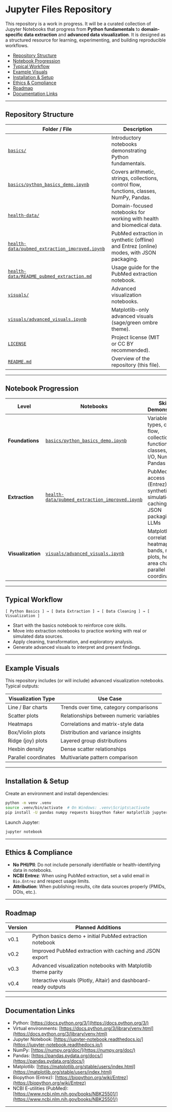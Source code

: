 
# Jupyter Files Repository

This repository is a work in progress. It will be a curated collection of Jupyter Notebooks that progress from **Python fundamentals** to **domain-specific data extraction** and **advanced data visualization**. It is designed as a structured resource for learning, experimenting, and building reproducible workflows.

* [Repository Structure](#repository-structure)
* [Notebook Progression](#notebook-progression)
* [Typical Workflow](#typical-workflow)
* [Example Visuals](#example-visuals)
* [Installation & Setup](#installation--setup)
* [Ethics & Compliance](#ethics--compliance)
* [Roadmap](#roadmap)
* [Documentation Links](#documentation-links)

---

## Repository Structure

| Folder / File                                                                                    | Description                                                                               |
| ------------------------------------------------------------------------------------------------ | ----------------------------------------------------------------------------------------- |
| [`basics/`](./basics/)                                                                           | Introductory notebooks demonstrating Python fundamentals.                                 |
| [`basics/python_basics_demo.ipynb`](./basics/python_basics_demo.ipynb)                           | Covers arithmetic, strings, collections, control flow, functions, classes, NumPy, Pandas. |
| [`health-data/`](./health-data/)                                                                 | Domain-focused notebooks for working with health and biomedical data.                     |
| [`health-data/pubmed_extraction_improved.ipynb`](./health-data/pubmed_extraction_improved.ipynb) | PubMed extraction in synthetic (offline) and Entrez (online) modes, with JSON packaging.  |
| [`health-data/README_pubmed_extraction.md`](./health-data/README_pubmed_extraction.md)           | Usage guide for the PubMed extraction notebook.                                           |
| [`visuals/`](./visuals/)                                                                         | Advanced visualization notebooks.                                                         |
| [`visuals/advanced_visuals.ipynb`](./visuals/advanced_visuals.ipynb)                             | Matplotlib-only advanced visuals (sage/green ombre theme).                                |
| [`LICENSE`](./LICENSE)                                                                           | Project license (MIT or CC BY recommended).                                               |
| [`README.md`](./README.md)                                                                       | Overview of the repository (this file).                                                   |

---

## Notebook Progression

| Level             | Notebooks                                                                                        | Skills Demonstrated                                                                                 |
| ----------------- | ------------------------------------------------------------------------------------------------ | --------------------------------------------------------------------------------------------------- |
| **Foundations**   | [`basics/python_basics_demo.ipynb`](./basics/python_basics_demo.ipynb)                           | Variables, types, control flow, collections, functions, classes, file I/O, NumPy, Pandas            |
| **Extraction**    | [`health-data/pubmed_extraction_improved.ipynb`](./health-data/pubmed_extraction_improved.ipynb) | PubMed API access (Entrez), synthetic data simulation, caching, JSON packaging for LLMs             |
| **Visualization** | [`visuals/advanced_visuals.ipynb`](./visuals/advanced_visuals.ipynb)                             | Matplotlib, correlation heatmaps, CI bands, ridge plots, hexbins, area charts, parallel coordinates |

---

## Typical Workflow

```
[ Python Basics ] → [ Data Extraction ] → [ Data Cleaning ] → [ Visualization ]
```

* Start with the basics notebook to reinforce core skills.
* Move into extraction notebooks to practice working with real or simulated data sources.
* Apply cleaning, transformation, and exploratory analysis.
* Generate advanced visuals to interpret and present findings.

---

## Example Visuals

This repository includes (or will include) advanced visualization notebooks. Typical outputs:

| Visualization Type   | Use Case                                |
| -------------------- | --------------------------------------- |
| Line / Bar charts    | Trends over time, category comparisons  |
| Scatter plots        | Relationships between numeric variables |
| Heatmaps             | Correlations and matrix-style data      |
| Box/Violin plots     | Distribution and variance insights      |
| Ridge (joy) plots    | Layered group distributions             |
| Hexbin density       | Dense scatter relationships             |
| Parallel coordinates | Multivariate pattern comparison         |

---

## Installation & Setup

Create an environment and install dependencies:

```bash
python -m venv .venv
source .venv/bin/activate  # On Windows: .venv\Scripts\activate
pip install -U pandas numpy requests biopython faker matplotlib jupyter
```

Launch Jupyter:

```bash
jupyter notebook
```


---

## Ethics & Compliance

* **No PHI/PII**: Do not include personally identifiable or health-identifying data in notebooks.
* **NCBI Entrez**: When using PubMed extraction, set a valid email in `Bio.Entrez` and respect usage limits.
* **Attribution**: When publishing results, cite data sources properly (PMIDs, DOIs, etc.).

---

## Roadmap

| Version | Planned Additions                                                |
| ------- | ---------------------------------------------------------------- |
| v0.1    | Python basics demo + initial PubMed extraction notebook          |
| v0.2    | Improved PubMed extraction with caching and JSON export          |
| v0.3    | Advanced visualization notebooks with Matplotlib theme parity    |
| v0.4    | Interactive visuals (Plotly, Altair) and dashboard-ready outputs |

---

## Documentation Links

* Python: [https://docs.python.org/3/](https://docs.python.org/3/)
* Virtual environments: [https://docs.python.org/3/library/venv.html](https://docs.python.org/3/library/venv.html)
* Jupyter Notebook: [https://jupyter-notebook.readthedocs.io/](https://jupyter-notebook.readthedocs.io/)
* NumPy: [https://numpy.org/doc/](https://numpy.org/doc/)
* Pandas: [https://pandas.pydata.org/docs/](https://pandas.pydata.org/docs/)
* Matplotlib: [https://matplotlib.org/stable/users/index.html](https://matplotlib.org/stable/users/index.html)
* Biopython (Entrez): [https://biopython.org/wiki/Entrez](https://biopython.org/wiki/Entrez)
* NCBI E-utilities (PubMed): [https://www.ncbi.nlm.nih.gov/books/NBK25501/](https://www.ncbi.nlm.nih.gov/books/NBK25501/)

---
